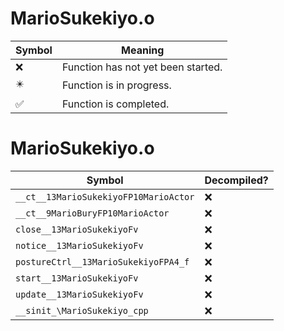 # MarioSukekiyo.o
| Symbol | Meaning 
| ------------- | ------------- 
| :x: | Function has not yet been started. 
| :eight_pointed_black_star: | Function is in progress. 
| :white_check_mark: | Function is completed. 


# MarioSukekiyo.o
| Symbol | Decompiled? |
| ------------- | ------------- |
| `__ct__13MarioSukekiyoFP10MarioActor` | :x: |
| `__ct__9MarioBuryFP10MarioActor` | :x: |
| `close__13MarioSukekiyoFv` | :x: |
| `notice__13MarioSukekiyoFv` | :x: |
| `postureCtrl__13MarioSukekiyoFPA4_f` | :x: |
| `start__13MarioSukekiyoFv` | :x: |
| `update__13MarioSukekiyoFv` | :x: |
| `__sinit_\MarioSukekiyo_cpp` | :x: |
